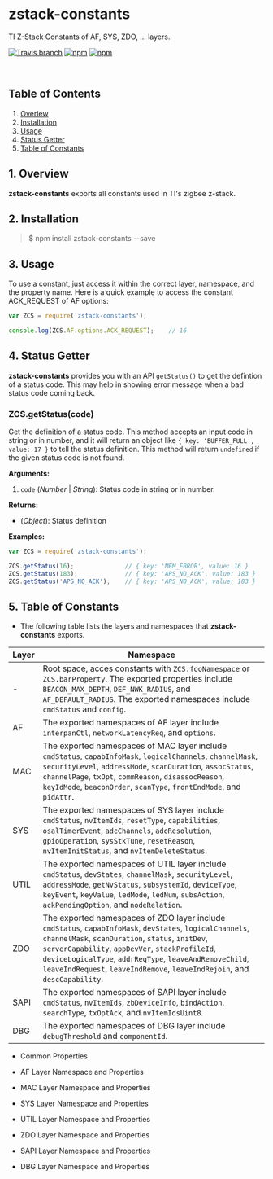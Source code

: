 # zstack-constants
TI Z-Stack Constants of AF, SYS, ZDO, ... layers.  

[![Travis branch](https://img.shields.io/travis/zigbeer/zstack-constants/master.svg?maxAge=2592000)](https://travis-ci.org/zigbeer/zstack-constants)
[![npm](https://img.shields.io/npm/v/zstack-constants.svg?maxAge=2592000)](https://www.npmjs.com/package/zstack-constants)
[![npm](https://img.shields.io/npm/l/zstack-constants.svg?maxAge=2592000)](https://www.npmjs.com/package/zstack-constants)


<br />

## Table of Contents

1. [Overiew](#Overiew)  
2. [Installation](#Installation)  
3. [Usage](#Usage)  
4. [Status Getter](#Status)  
5. [Table of Constants](#Table)  

<a name="Overiew"></a>  
## 1. Overview  

**zstack-constants** exports all constants used in TI's zigbee z-stack.  
  
<a name="Installation"></a>
## 2. Installation

> $ npm install zstack-constants --save
  
<a name="Usage"></a>
## 3. Usage

To use a constant, just access it within the correct layer, namespace, and the property name. Here is a quick example to access the constant ACK_REQUEST of AF options:  

```js
var ZCS = require('zstack-constants');

console.log(ZCS.AF.options.ACK_REQUEST);    // 16
```
<a name="Status"></a>
## 4. Status Getter

**zstack-constants** provides you with an API `getStatus()` to get the defintion of a status code. This may help in showing error message when a bad status code coming back.  

### ZCS.getStatus(code)  
Get the definition of a status code. This method accepts an input code in string or in number, and it will return an object like `{ key: 'BUFFER_FULL', value: 17 }` to tell the status definition. This method will return `undefined` if the given status code is not found.  

**Arguments:**  

1. `code` (_Number_ | _String_): Status code in string or in number.  

**Returns:**  

 * (_Object_): Status definition  

**Examples:** 

```js
var ZCS = require('zstack-constants');

ZCS.getStatus(16);              // { key: 'MEM_ERROR', value: 16 }
ZCS.getStatus(183);             // { key: 'APS_NO_ACK', value: 183 }
ZCS.getStatus('APS_NO_ACK');    // { key: 'APS_NO_ACK', value: 183 }

```

<a name="Table"></a>
## 5. Table of Constants

* The following table lists the layers and namespaces that **zstack-constants** exports.  

| Layer     | Namespace                                                                                                                    |
|-----------|------------------------------------------------------------------------------------------------------------------------------|
| -         | Root space, acces constants with `ZCS.fooNamespace` or `ZCS.barProperty`. The exported properties include `BEACON_MAX_DEPTH`, `DEF_NWK_RADIUS`, and `AF_DEFAULT_RADIUS`. The exported namespaces include `cmdStatus` and `config`.      |
| AF        | The exported namespaces of AF layer include `interpanCtl`, `networkLatencyReq`, and `options`.                               |
| MAC       | The exported namespaces of MAC layer include `cmdStatus`, `capabInfoMask`, `logicalChannels`, `channelMask`, `securityLevel`, `addressMode`, `scanDuration`, `assocStatus`, `channelPage`, `txOpt`, `commReason`, `disassocReason`, `keyIdMode`, `beaconOrder`, `scanType`, `frontEndMode`, and `pidAttr`.     |
| SYS       | The exported namespaces of SYS layer include `cmdStatus`, `nvItemIds`, `resetType`, `capabilities`, `osalTimerEvent`, `adcChannels`, `adcResolution`, `gpioOperation`, `sysStkTune`, `resetReason`, `nvItemInitStatus`, and `nvItemDeleteStatus`.                                      |
| UTIL      | The exported namespaces of UTIL layer include `cmdStatus`, `devStates`, `channelMask`, `securityLevel`, `addressMode`, `getNvStatus`, `subsystemId`, `deviceType`, `keyEvent`, `keyValue`, `ledMode`, `ledNum`, `subsAction`, `ackPendingOption`, and `nodeRelation`.      |
| ZDO       | The exported namespaces of ZDO layer include `cmdStatus`, `capabInfoMask`, `devStates`, `logicalChannels`, `channelMask`, `scanDuration`, `status`, `initDev`, `serverCapability`, `appDevVer`, `stackProfileId`, `deviceLogicalType`, `addrReqType`, `leaveAndRemoveChild`, `leaveIndRequest`, `leaveIndRemove`, `leaveIndRejoin`, and `descCapability`.    |
| SAPI      | The exported namespaces of SAPI layer include `cmdStatus`, `nvItemIds`, `zbDeviceInfo`, `bindAction`, `searchType`, `txOptAck`, and `nvItemIdsUint8`.                    |
| DBG       | The exported namespaces of DBG layer include `debugThreshold` and `componentId`.                            |


* Common Properties  



* AF Layer Namespace and Properties  


* MAC Layer Namespace and Properties  



* SYS Layer Namespace and Properties  



* UTIL Layer Namespace and Properties  


* ZDO Layer Namespace and Properties  


* SAPI Layer Namespace and Properties  


* DBG Layer Namespace and Properties  
